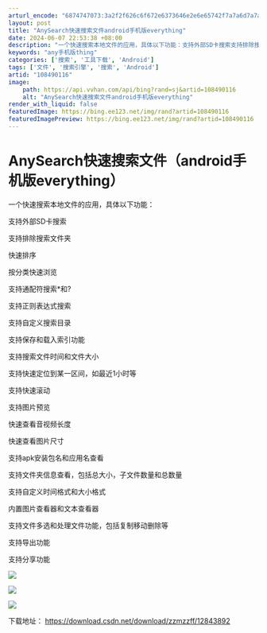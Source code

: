 ```yaml
---
arturl_encode: "6874747073:3a2f2f626c6f672e6373646e2e6e65742f7a7a6d7a7a66662f:61727469636c652f64657461696c732f313038343930313136"
layout: post
title: "AnySearch快速搜索文件android手机版everything"
date: 2024-06-07 22:53:38 +08:00
description: "一个快速搜索本地文件的应用，具体以下功能：支持外部SD卡搜索支持排除搜索文件夹快速排"
keywords: "any手机版thing"
categories: ['搜索', '工具下载', 'Android']
tags: ['文件', '搜索引擎', '搜索', 'Android']
artid: "108490116"
image:
    path: https://api.vvhan.com/api/bing?rand=sj&artid=108490116
    alt: "AnySearch快速搜索文件android手机版everything"
render_with_liquid: false
featuredImage: https://bing.ee123.net/img/rand?artid=108490116
featuredImagePreview: https://bing.ee123.net/img/rand?artid=108490116
---
```


# AnySearch快速搜索文件（android手机版everything）

一个快速搜索本地文件的应用，具体以下功能：

支持外部SD卡搜索
  
支持排除搜索文件夹
  
快速排序
  
按分类快速浏览
  
支持通配符搜索*和?
  
支持正则表达式搜索
  
支持自定义搜索目录
  
支持保存和载入索引功能
  
支持搜索文件时间和文件大小
  
支持快速定位到某一区间，如最近1小时等
  
支持快速滚动
  
支持图片预览
  
快速查看音视频长度
  
快速查看图片尺寸
  
支持apk安装包名和应用名查看
  
支持文件夹信息查看，包括总大小，子文件数量和总数量
  
支持自定义时间格式和大小格式
  
内置图片查看器和文本查看器
  
支持文件多选和处理文件功能，包括复制移动删除等
  
支持导出功能
  
支持分享功能

![](https://i-blog.csdnimg.cn/blog_migrate/5f57bfbe2fd05dfb190b13ddcafd171d.jpeg)

![](https://i-blog.csdnimg.cn/blog_migrate/c5fbd8305f7368263cc9c700f8736870.jpeg)

![](https://i-blog.csdnimg.cn/blog_migrate/704a91b5717d9702893d7585e1cb40b5.jpeg)

下载地址：
<https://download.csdn.net/download/zzmzzff/12843892>